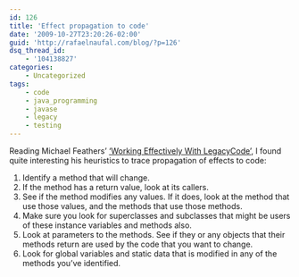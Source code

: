```yaml
---
id: 126
title: 'Effect propagation to code'
date: '2009-10-27T23:20:26-02:00'
guid: 'http://rafaelnaufal.com/blog/?p=126'
dsq_thread_id:
    - '104138827'
categories:
    - Uncategorized
tags:
    - code
    - java_programming
    - javase
    - legacy
    - testing
---
```


Reading Michael Feathers’ [‘Working Effectively With LegacyCode’](http://www.amazon.co.uk/Working-Effectively-Legacy-Robert-Martin/dp/0131177052/ref=sr_1_1?ie=UTF8&s=books&qid=1255440556&sr=8-1), I found quite interesting his heuristics to trace propagation of effects to code:

1. Identify a method that will change.
2. If the method has a return value, look at its callers.
3. See if the method modifies any values. If it does, look at the method that use those values, and the methods that use those methods.
4. Make sure you look for superclasses and subclasses that might be users of these instance variables and methods also.
5. Look at parameters to the methods. See if they or any objects that their methods return are used by the code that you want to change.
6. Look for global variables and static data that is modified in any of the methods you’ve identified.